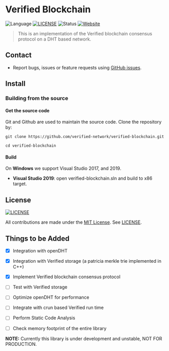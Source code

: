 # Verified Blockchain

![Language](https://img.shields.io/badge/language-C++14-blue)
[![LICENSE](https://img.shields.io/github/license/verified-network/verified-blockchain)](LICENSE)
![Status](https://img.shields.io/badge/status-unstable-red)
[![Website](https://img.shields.io/website?down_color=lightgrey&down_message=offline&up_color=blue&up_message=online&url=https://www.verified.network/)](https://www.verified.network/)
<!-- [![GitHub Issues](https://img.shields.io/github/issues/verified-network/verified-blockchain)](https://github.com/verified-network/verified-blockchain/issues) -->
<!-- ![GitHub code size in bytes](https://img.shields.io/github/languages/code-size/verified-network/verified-blockchain) -->
<!-- ![Sonar Quality Gate](https://img.shields.io/sonar/:metric/:component?server=https%3A%2F%2Fsonarcloud.io&sonarVersion=4.2) -->

> This is an implementation of the Verified blockchain consensus protocol on a DHT based network.

## Contact

- Report bugs, issues or feature requests using [GitHub issues](https://github.com/verified-network/verified-blockchain/issues/new).

## Install

### Building from the source

#### Get the source code

Git and Github are used to maintain the source code. Clone the repository by:

```shell
git clone https://github.com/verified-network/verified-blockchain.git

cd verified-blockchain
```

#### Build

On **Windows** we support Visual Studio 2017, and 2019. 

* **Visual Studio 2019**: open verified-blockchain.sln and build to x86 target.


## License

[![LICENSE](https://img.shields.io/github/license/verified-network/verified-blockchain)](LICENSE)

All contributions are made under the [MIT License](https://opensource.org/licenses/MIT). See [LICENSE](LICENSE).

## Things to be Added

- [x] Integration with openDHT
- [x] Integration with Verified storage (a patricia merkle trie implemented in C++)
- [x] Implement Verified blockchain consensus protocol
- [ ] Test with Verified storage
- [ ] Optimize openDHT for performance
- [ ] Integrate with crun based Verified run time 
- [ ] Perform Static Code Analysis
- [ ] Check memory footprint of the entire library


**NOTE:** Currently this library is under development and unstable, NOT FOR PRODUCTION.
